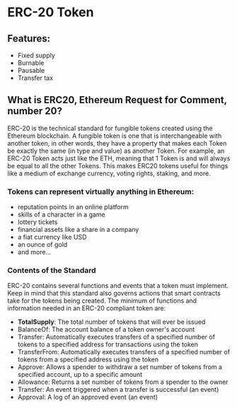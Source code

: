 # ERC-20 Token

## Features:

* Fixed supply
* Burnable
* Pausable
* Transfer tax

## What is ERC20, Ethereum Request for Comment, number 20?

ERC-20 is the technical standard for fungible tokens created using the Ethereum blockchain. A fungible token is one that is interchangeable with another token, in other words, they have a property that makes each Token be exactly the same (in type and value) as another Token. For example, an ERC-20 Token acts just like the ETH, meaning that 1 Token is and will always be equal to all the other Tokens. This makes ERC20 tokens useful for things like a medium of exchange currency, voting rights, staking, and more.

### Tokens can represent virtually anything in Ethereum:
* reputation points in an online platform
* skills of a character in a game
* lottery tickets
* financial assets like a share in a company
* a fiat currency like USD
* an ounce of gold
* and more...

### Contents of the Standard

ERC-20 contains several functions and events that a token must implement. Keep in mind that this standard also governs actions that smart contracts take for the tokens being created. The minimum of functions and information needed in an ERC-20 compliant token are:

* **TotalSupply**: The total number of tokens that will ever be issued
* BalanceOf: The account balance of a token owner's account
* Transfer: Automatically executes transfers of a specified number of tokens to a specified address for transactions using the token
* TransferFrom: Automatically executes transfers of a specified number of tokens from a specified address using the token
* Approve: Allows a spender to withdraw a set number of tokens from a specified account, up to a specific amount
* Allowance: Returns a set number of tokens from a spender to the owner
* Transfer: An event triggered when a transfer is successful (an event)
* Approval: A log of an approved event (an event)

